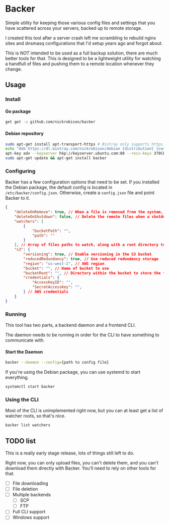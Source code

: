 # Backer

Simple utility for keeping those various config files and settings that you have scattered across your servers, backed up to remote storage.

I created this tool after a server crash left me scrambling to rebuild nginx sites and dnsmasq configurations that I'd setup years ago and forgot about.

This is *NOT* intended to be used as a full backup solution, there are much better tools for that.
This is designed to be a lightweight utility for watching a handfull of files and pushing them to a remote location whenever they change.

## Usage

### Install

#### Go package

```bash
get get -u github.com/nickrobison/backer
```

#### Debian repository

```bash
sudo apt-get install apt-transport-https # Bintray only supports https connections
echo "deb https://dl.bintray.com/nickrobison/debian {distribution} {components}" | sudo tee -a /etc/apt/sources.list
apt-key adv --keyserver hkp://keyserver.ubuntu.com:80 --recv-keys 379CE192D401AB61 # We need to import the Bintray public key
sudo apt-get update && apt-get install backer
```

### Configuring

Backer has a few configuration options that need to be set.
If you installed the Debian package, the default config is located in `/etc/backer/config.json`.
Otherwise, create a `config.json` file and point Backer to it.

```json
{
    "deleteOnRemove": true, // When a file is removed from the system, delete its remote copy (Not implemented yet)
    "deleteOnShutdown": false, // Delete the remote files when a shutdown occurs (Not implemented yet)
    "watchers": [
        {
            "bucketPath": "",
            "path": ""
        }
    ], // Array of files paths to watch, along with a root directory to store files in
    "s3": {
        "versioning": true, // Enable versioning in the S3 bucket
        "reducedRedundancy": true, // Use reduced redundency storage
        "region": "us-west-2", // AWS region
        "bucket": "", // Name of bucket to use
        "bucketRoot": "", // Directory within the bucket to store the files
        "credentials": {
            "AccessKeyID": "",
            "SecretAccessKey": "",
        } // AWS credentials
    }
}
```

### Running

This tool has two parts, a backend daemon and a frontend CLI.

The daemon needs to be running in order for the CLI to have something to communicate with.

#### Start the Daemon

```bash
backer --daemon --config={path to config file}
```

If you're using the Debian package, you can use systemd to start everything.

```bash
systemctl start backer
```

### Using the CLI

Most of the CLI is unimplemented right now, but you can at least get a list of watcher roots, so that's nice.

```bash
backer list watchers
```

## TODO list

This is a really early stage release, lots of things still left to do.

Right now, you can only upload files, you can't delete them, and you can't download them directly with Backer. You'll need to rely on other tools for that.

- [ ] File downloading
- [ ] File deletion
- [ ] Multiple backends
    - [ ] SCP
    - [ ] FTP
- [ ] Full CLI support
- [ ] Windows support
